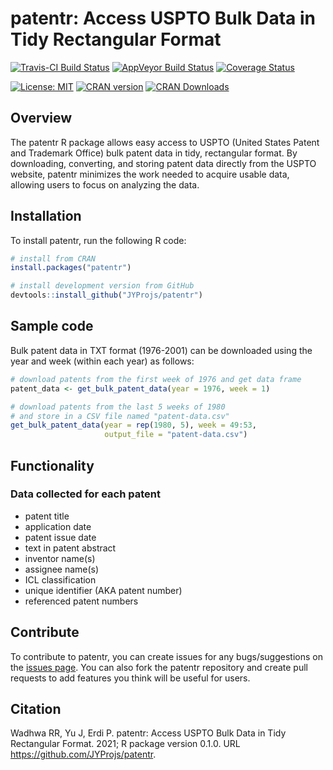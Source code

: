 # patentr: Access USPTO Bulk Data in Tidy Rectangular Format

[![Travis-CI Build Status](https://api.travis-ci.com/JYProjs/patentr.svg?branch=main)](https://travis-ci.com/github/JYProjs/patentr)
[![AppVeyor Build Status](https://ci.appveyor.com/api/projects/status/github/JYProjs/patentr?svg=true)](https://ci.appveyor.com/project/JYProjs/patentr)
[![Coverage Status](https://img.shields.io/codecov/c/github/JYProjs/patentr/master.svg)](https://codecov.io/github/JYProjs/patentr?branch=master)

[![License: MIT](https://img.shields.io/badge/License-MIT-blue.svg)](https://opensource.org/licenses/MIT)
[![CRAN version](http://www.r-pkg.org/badges/version/patentr)](https://CRAN.R-project.org/package=patentr)
[![CRAN Downloads](http://cranlogs.r-pkg.org/badges/grand-total/patentr)](https://CRAN.R-project.org/package=patentr)

## Overview

The patentr R package allows easy access to USPTO (United States Patent and Trademark Office) bulk patent data in tidy, rectangular format.
By downloading, converting, and storing patent data directly from the USPTO website, patentr minimizes the work needed to acquire usable data, allowing users to focus on analyzing the data.

## Installation

To install patentr, run the following R code:

```r
# install from CRAN
install.packages("patentr")

# install development version from GitHub
devtools::install_github("JYProjs/patentr")
```

## Sample code

Bulk patent data in TXT format (1976-2001) can be downloaded using the year and week (within each year) as follows:

```r
# download patents from the first week of 1976 and get data frame
patent_data <- get_bulk_patent_data(year = 1976, week = 1)

# download patents from the last 5 weeks of 1980
# and store in a CSV file named "patent-data.csv"
get_bulk_patent_data(year = rep(1980, 5), week = 49:53,
                     output_file = "patent-data.csv")
```

## Functionality

### Data collected for each patent

* patent title
* application date
* patent issue date
* text in patent abstract
* inventor name(s)
* assignee name(s)
* ICL classification
* unique identifier (AKA patent number)
* referenced patent numbers

## Contribute

To contribute to patentr, you can create issues for any bugs/suggestions on the [issues page](https://github.com/JYProjs/patentr/issues).
You can also fork the patentr repository and create pull requests to add features you think will be useful for users.

## Citation

Wadhwa RR, Yu J, Erdi P. patentr: Access USPTO Bulk Data in Tidy Rectangular Format. 2021; R package version 0.1.0. URL https://github.com/JYProjs/patentr.
